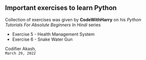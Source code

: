 ## Important exercises to learn Python

Collection of exercises was given by **CodeWithHarry** on his *Python Tutorials For Absolute Beginners In Hindi* series

- Exercise 5 - Health Management System
- Exercise 6 - Snake Water Gun

Codifier Akash,  
`March 29, 2022`